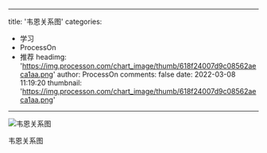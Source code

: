 
---
title: '韦恩关系图'
categories: 
 - 学习
 - ProcessOn
 - 推荐
headimg: 'https://img.processon.com/chart_image/thumb/618f24007d9c08562aeca1aa.png'
author: ProcessOn
comments: false
date: 2022-03-08 11:19:20
thumbnail: 'https://img.processon.com/chart_image/thumb/618f24007d9c08562aeca1aa.png'
---

<div>   
<img class="thumb" alt="韦恩关系图" src="https://img.processon.com/chart_image/thumb/618f24007d9c08562aeca1aa.png" referrerpolicy="no-referrer">
<p>韦恩关系图</p>  
</div>
            